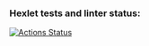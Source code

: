 ### Hexlet tests and linter status:
[![Actions Status](https://github.com/heatshepset/php-project-lvl1/workflows/hexlet-check/badge.svg)](https://github.com/heatshepset/php-project-lvl1/actions)